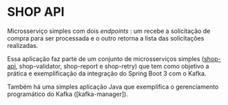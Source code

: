 # SHOP API

Microsserviço simples com dois *endpoints* : um recebe a solicitação de compra para ser processada e o outro retorna a lista das solicitações realizadas.

Essa aplicação faz parte de um conjunto de microsserviços  simples ([shop-api](https://gitlab.com/mndutra/spring-boot-kafka-exemplo-simples-de-integracao-shop-api), shop-validator, shop-report e shop-retry) que tem como objetivo a prática e exemplificação da integração do Spring Boot 3 com o Kafka. 

Também há uma simples aplicação Java que exemplifica o gerenciamento programático do Kafka ([kafka-manager]).
